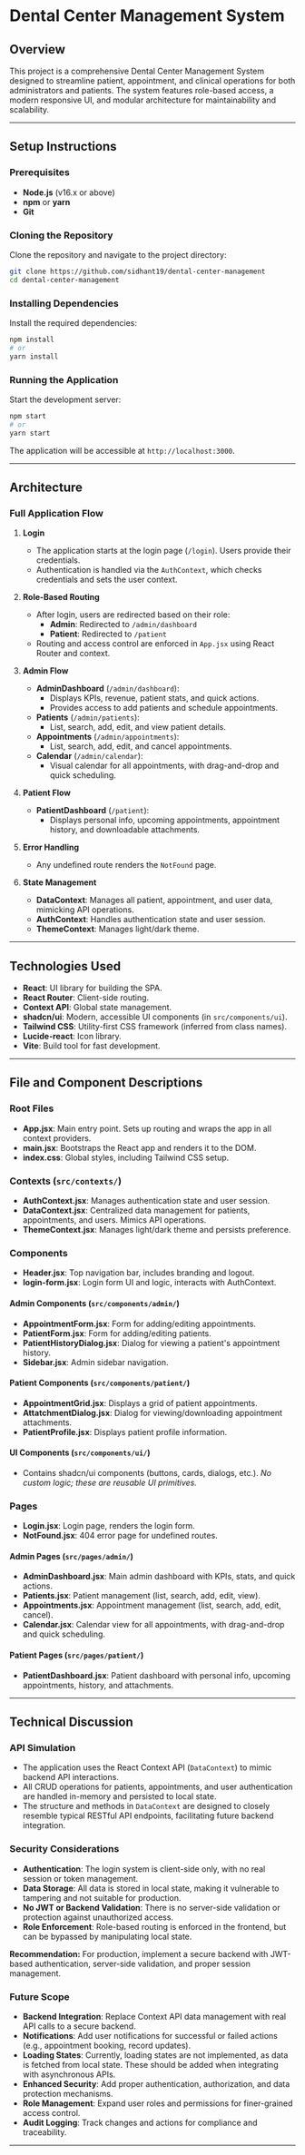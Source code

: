 # Dental Center Management System

## Overview

This project is a comprehensive Dental Center Management System designed to streamline patient, appointment, and clinical operations for both administrators and patients. The system features role-based access, a modern responsive UI, and modular architecture for maintainability and scalability.

---

## Setup Instructions

### Prerequisites
- **Node.js** (v16.x or above)
- **npm** or **yarn**
- **Git**

### Cloning the Repository
Clone the repository and navigate to the project directory:

```bash
git clone https://github.com/sidhant19/dental-center-management
cd dental-center-management
```

### Installing Dependencies
Install the required dependencies:

```bash
npm install
# or
yarn install
```

### Running the Application
Start the development server:

```bash
npm start
# or
yarn start
```

The application will be accessible at `http://localhost:3000`.

---

## Architecture

### Full Application Flow

1. **Login**  
   - The application starts at the login page (`/login`). Users provide their credentials.
   - Authentication is handled via the `AuthContext`, which checks credentials and sets the user context.

2. **Role-Based Routing**  
   - After login, users are redirected based on their role:
     - **Admin**: Redirected to `/admin/dashboard`
     - **Patient**: Redirected to `/patient`
   - Routing and access control are enforced in `App.jsx` using React Router and context.

3. **Admin Flow**  
   - **AdminDashboard** (`/admin/dashboard`):  
     - Displays KPIs, revenue, patient stats, and quick actions.
     - Provides access to add patients and schedule appointments.
   - **Patients** (`/admin/patients`):  
     - List, search, add, edit, and view patient details.
   - **Appointments** (`/admin/appointments`):  
     - List, search, add, edit, and cancel appointments.
   - **Calendar** (`/admin/calendar`):  
     - Visual calendar for all appointments, with drag-and-drop and quick scheduling.

4. **Patient Flow**  
   - **PatientDashboard** (`/patient`):  
     - Displays personal info, upcoming appointments, appointment history, and downloadable attachments.

5. **Error Handling**  
   - Any undefined route renders the `NotFound` page.

6. **State Management**  
   - **DataContext**: Manages all patient, appointment, and user data, mimicking API operations.
   - **AuthContext**: Handles authentication state and user session.
   - **ThemeContext**: Manages light/dark theme.

---

## Technologies Used

- **React**: UI library for building the SPA.
- **React Router**: Client-side routing.
- **Context API**: Global state management.
- **shadcn/ui**: Modern, accessible UI components (in `src/components/ui`).
- **Tailwind CSS**: Utility-first CSS framework (inferred from class names).
- **Lucide-react**: Icon library.
- **Vite**: Build tool for fast development.

---

## File and Component Descriptions

### Root Files
- **App.jsx**: Main entry point. Sets up routing and wraps the app in all context providers.
- **main.jsx**: Bootstraps the React app and renders it to the DOM.
- **index.css**: Global styles, including Tailwind CSS setup.

### Contexts (`src/contexts/`)
- **AuthContext.jsx**: Manages authentication state and user session.
- **DataContext.jsx**: Centralized data management for patients, appointments, and users. Mimics API operations.
- **ThemeContext.jsx**: Manages light/dark theme and persists preference.

### Components
- **Header.jsx**: Top navigation bar, includes branding and logout.
- **login-form.jsx**: Login form UI and logic, interacts with AuthContext.

#### Admin Components (`src/components/admin/`)
- **AppointmentForm.jsx**: Form for adding/editing appointments.
- **PatientForm.jsx**: Form for adding/editing patients.
- **PatientHistoryDialog.jsx**: Dialog for viewing a patient's appointment history.
- **Sidebar.jsx**: Admin sidebar navigation.

#### Patient Components (`src/components/patient/`)
- **AppointmentGrid.jsx**: Displays a grid of patient appointments.
- **AttatchmentDialog.jsx**: Dialog for viewing/downloading appointment attachments.
- **PatientProfile.jsx**: Displays patient profile information.

#### UI Components (`src/components/ui/`)
- Contains shadcn/ui components (buttons, cards, dialogs, etc.).
  *No custom logic; these are reusable UI primitives.*

### Pages
- **Login.jsx**: Login page, renders the login form.
- **NotFound.jsx**: 404 error page for undefined routes.

#### Admin Pages (`src/pages/admin/`)
- **AdminDashboard.jsx**: Main admin dashboard with KPIs, stats, and quick actions.
- **Patients.jsx**: Patient management (list, search, add, edit, view).
- **Appointments.jsx**: Appointment management (list, search, add, edit, cancel).
- **Calendar.jsx**: Calendar view for all appointments, with drag-and-drop and quick scheduling.

#### Patient Pages (`src/pages/patient/`)
- **PatientDashboard.jsx**: Patient dashboard with personal info, upcoming appointments, history, and attachments.

---

## Technical Discussion

### API Simulation
- The application uses the React Context API (`DataContext`) to mimic backend API interactions.
- All CRUD operations for patients, appointments, and user authentication are handled in-memory and persisted to local state.
- The structure and methods in `DataContext` are designed to closely resemble typical RESTful API endpoints, facilitating future backend integration.

### Security Considerations
- **Authentication**: The login system is client-side only, with no real session or token management.
- **Data Storage**: All data is stored in local state, making it vulnerable to tampering and not suitable for production.
- **No JWT or Backend Validation**: There is no server-side validation or protection against unauthorized access.
- **Role Enforcement**: Role-based routing is enforced in the frontend, but can be bypassed by manipulating local state.

**Recommendation:** For production, implement a secure backend with JWT-based authentication, server-side validation, and proper session management.

### Future Scope
- **Backend Integration**: Replace Context API data management with real API calls to a secure backend.
- **Notifications**: Add user notifications for successful or failed actions (e.g., appointment booking, record updates).
- **Loading States**: Currently, loading states are not implemented, as data is fetched from local state. These should be added when integrating with asynchronous APIs.
- **Enhanced Security**: Add proper authentication, authorization, and data protection mechanisms.
- **Role Management**: Expand user roles and permissions for finer-grained access control.
- **Audit Logging**: Track changes and actions for compliance and traceability.

---
